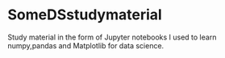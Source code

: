 # SomeDSstudymaterial
Study material in the form of Jupyter notebooks I used to learn numpy,pandas and Matplotlib for data science.
